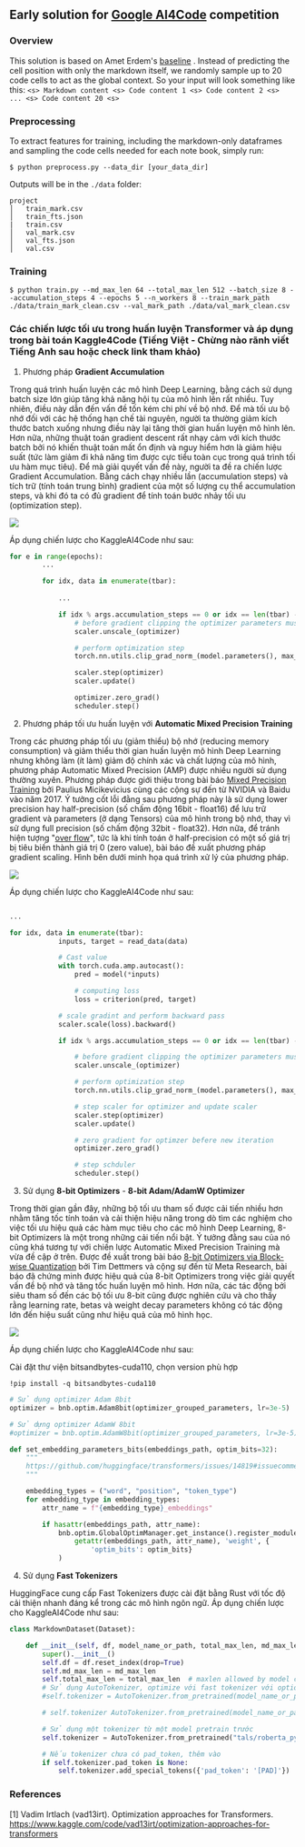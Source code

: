 ## Early solution for [ Google AI4Code](https://www.kaggle.com/competitions/AI4Code) competition

### Overview
This solution is based on Amet Erdem's [baseline](https://www.kaggle.com/code/aerdem4/ai4code-pytorch-distilbert-baseline) . Instead of predicting the cell position with only the markdown itself, we randomly sample up to 20 code cells to act as the global context. So your input will look something like this:
```<s> Markdown content <s> Code content 1 <s> Code content 2 <s> ... <s> Code content 20 <s> ```
### Preprocessing
To extract features for training, including the markdown-only dataframes and sampling the code cells needed for each note book, simply run:

```$ python preprocess.py --data_dir [your_data_dir]```

Outputs will be in the ```./data``` folder:
```
project
│   train_mark.csv
│   train_fts.json
|   train.csv
│   val_mark.csv
│   val_fts.json
│   val.csv
```

###  Training

```$ python train.py --md_max_len 64 --total_max_len 512 --batch_size 8 --accumulation_steps 4 --epochs 5 --n_workers 8 --train_mark_path ./data/train_mark_clean.csv --val_mark_path ./data/val_mark_clean.csv```

### Các chiến lược tối ưu trong huấn luyện Transformer và áp dụng trong bài toán Kaggle4Code (Tiếng Việt - Chừng nào rãnh viết Tiếng Anh sau hoặc check link tham khảo)

1. Phương pháp **Gradient Accumulation**

Trong quá trình huấn luyện các mô hình Deep Learning, bằng cách sử dụng batch size lớn giúp tăng khả năng hội tụ của mô hình lên rất nhiều. Tuy nhiên, điều này dẫn đến vấn đề tốn kém chi phí về bộ nhớ. Để mà tối ưu bộ nhớ đối với các hệ thống hạn chế tài nguyên, người ta thường giảm kích thước batch xuống nhưng điều này lại tăng thời gian huấn luyện mô hình lên. Hơn nữa, những thuật toán gradient descent rất nhạy cảm với kích thước batch bởi nó khiến thuật toán mất ổn định và nguy hiểm hơn là giảm hiệu suất (tức làm giảm đi khả năng tìm được cực tiểu toàn cục trong quá trình tối ưu hàm mục tiêu). Để mà giải quyết vấn đề này, người ta đề ra chiến lược Gradient Accumulation. Bằng cách chạy nhiều lần (accumulation steps) và tích trữ (tính toán trung bình) gradient của một số lượng cụ thể accumulation steps, và khi đó ta có đủ gradient để tính toán bước nhảy tối ưu (optimization step).

![](https://imgur.com/0KhufoR.png)

Áp dụng chiến lược cho KaggleAI4Code như sau:

```python
for e in range(epochs):
        ... 

        for idx, data in enumerate(tbar):
            
            ...

            if idx % args.accumulation_steps == 0 or idx == len(tbar) - 1:
                # before gradient clipping the optimizer parameters must be unscaled.
                scaler.unscale_(optimizer)

                # perform optimization step
                torch.nn.utils.clip_grad_norm_(model.parameters(), max_norm)

                scaler.step(optimizer)
                scaler.update()

                optimizer.zero_grad()
                scheduler.step()
```

2. Phương pháp tối ưu huấn luyện với **Automatic Mixed Precision Training**

Trong các phương pháp tối ưu (giảm thiểu) bộ nhớ (reducing memory consumption) và giảm thiểu thời gian huấn luyện mô hình Deep Learning nhưng không làm (ít làm) giảm độ chính xác và chất lượng của mô hình, phương pháp Automatic Mixed Precision (AMP) được nhiều người sử dụng thường xuyên. Phương pháp được giới thiệu trong bài báo [Mixed Precision Training](https://arxiv.org/abs/1710.03740) bởi Paulius Micikevicius cùng các cộng sự đến từ NVIDIA và Baidu vào năm 2017. Ý tưởng cốt lỗi đằng sau phương pháp này là sử dụng lower precision hay half-precision (số chấm động 16bit - float16) để lưu trữ gradient và parameters (ở dạng Tensors) của mô hình trong bộ nhớ, thay vì sử dụng full precision (số chấm động 32bit - float32). Hơn nữa, để tránh hiện tượng "[over flow](https://en.wikipedia.org/wiki/Integer_overflow)", tức là khi tính toán ở half-precision có một số giá trị bị tiêu biến thành giá trị 0 (zero value), bài báo đề xuất phương pháp gradient scaling. Hình bên dưới minh họa quá trình xử lý của phương pháp.



![](https://developer-blogs.nvidia.com/wp-content/uploads/2019/01/pasted-image-0-21.png)

Áp dụng chiến lược cho KaggleAI4Code như sau:

```python

...

for idx, data in enumerate(tbar):
            inputs, target = read_data(data)

            # Cast value 
            with torch.cuda.amp.autocast():
                pred = model(*inputs)

                # computing loss
                loss = criterion(pred, target)

            # scale gradint and perform backward pass
            scaler.scale(loss).backward()

            if idx % args.accumulation_steps == 0 or idx == len(tbar) - 1:

                # before gradient clipping the optimizer parameters must be unscaled.
                scaler.unscale_(optimizer)

                # perform optimization step
                torch.nn.utils.clip_grad_norm_(model.parameters(), max_norm)

                # step scaler for optimizer and update scaler
                scaler.step(optimizer)
                scaler.update()

                # zero gradient for optimzer befere new iteration
                optimizer.zero_grad()

                # step schduler
                scheduler.step()
```

3. Sử dụng **8-bit Optimizers** - **8-bit Adam/AdamW Optimizer**

Trong thời gian gần đây, những bộ tối ưu tham số được cải tiến nhiều hơn nhằm tăng tốc tính toán và cải thiện hiệu năng trong dò tìm các nghiệm cho việc tối ưu hiệu quả các hàm mục tiêu cho các mô hình Deep Learning, 8-bit Optimizers là một trong những cải tiến nổi bật. Ý tưởng đằng sau của nó cũng khá tương tự với chiến lược Automatic Mixed Precision Training mà vừa đề cập ở trên. Được đề xuất trong bài báo [8-bit Optimizers via Block-wise Quantization](https://arxiv.org/abs/2110.02861) bởi Tim Dettmers và cộng sự đến từ Meta Research, bài báo đã chứng minh được hiệu quả của 8-bit Optimizers trong việc giải quyết vấn đề bộ nhớ và tăng tốc huấn luyện mô hình. Hơn nữa, các tác động bởi siêu tham số đến các bộ tối ưu 8-bit cũng được nghiên cứu và cho thấy rằng learning rate, betas và weight decay parameters không có tác động lớn đến hiệu suất cũng như hiệu quả của mô hình học.

![](https://i.ibb.co/9bj3JqG/Screenshot-3.png)

Áp dụng chiến lược cho KaggleAI4Code như sau:

Cài đặt thư viện bitsandbytes-cuda110, chọn version phù hợp
```
!pip install -q bitsandbytes-cuda110
```

```python
# Sử dụng optimizer Adam 8bit
optimizer = bnb.optim.Adam8bit(optimizer_grouped_parameters, lr=3e-5)

# Sử dựng optimizer AdamW 8bit
#optimizer = bnb.optim.AdamW8bit(optimizer_grouped_parameters, lr=3e-5)
```

```python
def set_embedding_parameters_bits(embeddings_path, optim_bits=32):
    """
    https://github.com/huggingface/transformers/issues/14819#issuecomment-1003427930
    """

    embedding_types = ("word", "position", "token_type")
    for embedding_type in embedding_types:
        attr_name = f"{embedding_type}_embeddings"

        if hasattr(embeddings_path, attr_name):
            bnb.optim.GlobalOptimManager.get_instance().register_module_override(
                getattr(embeddings_path, attr_name), 'weight', {
                    'optim_bits': optim_bits}
            )
```

4. Sử dụng **Fast Tokenizers**

HuggingFace cung cấp Fast Tokenizers được cài đặt bằng Rust với tốc độ cải thiện nhanh đáng kể trong các mô hình ngôn ngữ. Áp dụng chiến lược cho KaggleAI4Code như sau:

```python
class MarkdownDataset(Dataset):

    def __init__(self, df, model_name_or_path, total_max_len, md_max_len, fts):
        super().__init__()
        self.df = df.reset_index(drop=True)
        self.md_max_len = md_max_len
        self.total_max_len = total_max_len  # maxlen allowed by model config
        # Sử dụng AutoTokenizer, optimize với fast tokenizer với option use_fast = True
        #self.tokenizer = AutoTokenizer.from_pretrained(model_name_or_path, use_fast=True)

        # self.tokenizer AutoTokenizer.from_pretrained(model_name_or_path, use_fast=True)

        # Sử dụng một tokenizer từ một model pretrain trước
        self.tokenizer = AutoTokenizer.from_pretrained("tals/roberta_python")

        # Nếu tokenizer chưa có pad_token, thêm vào
        if self.tokenizer.pad_token is None:
            self.tokenizer.add_special_tokens({'pad_token': '[PAD]'})
```


### References

[1] Vadim Irtlach (vad13irt). Optimization approaches for Transformers. https://www.kaggle.com/code/vad13irt/optimization-approaches-for-transformers
